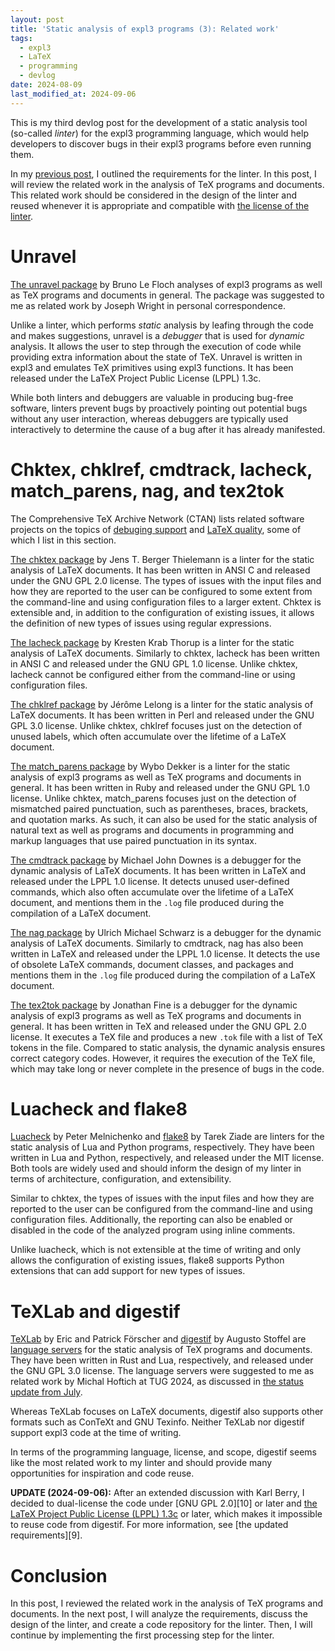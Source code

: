 ```yaml
---
layout: post
title: 'Static analysis of expl3 programs (3): Related work'
tags:
  - expl3
  - LaTeX
  - programming
  - devlog
date: 2024-08-09
last_modified_at: 2024-09-06
---
```


This is my third devlog post for the development of a static analysis tool (so-called *linter*) for the expl3 programming language, which would help developers to discover bugs in their expl3 programs before even running them.

In my [previous post][1], I outlined the requirements for the linter. In this post, I will review the related work in the analysis of TeX programs and documents. This related work should be considered in the design of the linter and reused whenever it is appropriate and compatible with [the license of the linter][2].

# Unravel

[The unravel package][11] by Bruno Le Floch analyses of expl3 programs as well as TeX programs and documents in general. The package was suggested to me as related work by Joseph Wright in personal correspondence.

Unlike a linter, which performs _static_ analysis by leafing through the code and makes suggestions, unravel is a _debugger_ that is used for _dynamic_ analysis. It allows the user to step through the execution of code while providing extra information about the state of TeX. Unravel is written in expl3 and emulates TeX primitives using expl3 functions. It has been released under the LaTeX Project Public License (LPPL) 1.3c.

While both linters and debuggers are valuable in producing bug-free software, linters prevent bugs by proactively pointing out potential bugs without any user interaction, whereas debuggers are typically used interactively to determine the cause of a bug after it has already manifested.

# Chktex, chklref, cmdtrack, lacheck, match_parens, nag, and tex2tok

The Comprehensive TeX Archive Network (CTAN) lists related software projects on the topics of [debuging support][12] and [LaTeX quality][13], some of which I list in this section.

[The chktex package][14] by Jens T. Berger Thielemann is a linter for the static analysis of LaTeX documents. It has been written in ANSI C and released under the GNU GPL 2.0 license. The types of issues with the input files and how they are reported to the user can be configured to some extent from the command-line and using configuration files to a larger extent. Chktex is extensible and, in addition to the configuration of existing issues, it allows the definition of new types of issues using regular expressions.

[The lacheck package][17] by Kresten Krab Thorup is a linter for the static analysis of LaTeX documents. Similarly to chktex, lacheck has been written in ANSI C and released under the GNU GPL 1.0 license. Unlike chktex, lacheck cannot be configured either from the command-line or using configuration files.

[The chklref package][15] by Jérôme Lelong is a linter for the static analysis of LaTeX documents. It has been written in Perl and released under the GNU GPL 3.0 license. Unlike chktex, chklref focuses just on the detection of unused labels, which often accumulate over the lifetime of a LaTeX document.

[The match_parens package][18] by Wybo Dekker is a linter for the static analysis of expl3 programs as well as TeX programs and documents in general. It has been written in Ruby and released under the GNU GPL 1.0 license. Unlike chktex, match_parens focuses just on the detection of mismatched paired punctuation, such as parentheses, braces, brackets, and quotation marks. As such, it can also be used for the static analysis of natural text as well as programs and documents in programming and markup languages that use paired punctuation in its syntax.

[The cmdtrack package][16] by Michael John Downes is a debugger for the dynamic analysis of LaTeX documents. It has been written in LaTeX and released under the LPPL 1.0 license. It detects unused user-defined commands, which also often accumulate over the lifetime of a LaTeX document, and mentions them in the `.log` file produced during the compilation of a LaTeX document.

[The nag package][19] by Ulrich Michael Schwarz is a debugger for the dynamic analysis of LaTeX documents. Similarly to cmdtrack, nag has also been written in LaTeX and released under the LPPL 1.0 license. It detects the use of obsolete LaTeX commands, document classes, and packages and mentions them in the `.log` file produced during the compilation of a LaTeX document.

[The tex2tok package][20] by Jonathan Fine is a debugger for the dynamic analysis of expl3 programs as well as TeX programs and documents in general. It has been written in TeX and released under the GNU GPL 2.0 license. It executes a TeX file and produces a new `.tok` file with a list of TeX tokens in the file. Compared to static analysis, the dynamic analysis ensures correct category codes. However, it requires the execution of the TeX file, which may take long or never complete in the presence of bugs in the code.

# Luacheck and flake8

[Luacheck][21] by Peter Melnichenko and [flake8][22] by Tarek Ziade are linters for the static analysis of Lua and Python programs, respectively. They have been written in Lua and Python, respectively, and released under the MIT license. Both tools are widely used and should inform the design of my linter in terms of architecture, configuration, and extensibility.

Similar to chktex, the types of issues with the input files and how they are reported to the user can be configured from the command-line and using configuration files. Additionally, the reporting can also be enabled or disabled in the code of the analyzed program using inline comments.

Unlike luacheck, which is not extensible at the time of writing and only allows the configuration of existing issues, flake8 supports Python extensions that can add support for new types of issues.

# TeXLab and digestif

[TeXLab][23] by Eric and Patrick Förscher and [digestif][24] by Augusto Stoffel are [language servers][6] for the static analysis of TeX programs and documents. They have been written in Rust and Lua, respectively, and released under the GNU GPL 3.0 license.  The language servers were suggested to me as related work by Michal Hoftich at TUG 2024, as discussed in [the status update from July][5].

Whereas TeXLab focuses on LaTeX documents, digestif also supports other formats such as ConTeXt and GNU Texinfo. Neither TeXLab nor digestif support expl3 code at the time of writing.

In terms of the programming language, license, and scope, digestif seems like the most related work to my linter and should provide many opportunities for inspiration and code reuse.

**UPDATE (2024-09-06):** After an extended discussion with Karl Berry, I
decided to dual-license the code under [GNU GPL 2.0][10] or later and [the
LaTeX Project Public License (LPPL) 1.3c][11] or later, which makes it
impossible to reuse code from digestif. For more information,
see [the updated requirements][9].

# Conclusion

In this post, I reviewed the related work in the analysis of TeX programs and documents. In the next post, I will analyze the requirements, discuss the design of the linter, and create a code repository for the linter. Then, I will continue by implementing the first processing step for the linter.

 [1]: /Expl3-Linter-2
 [2]: /Expl3-Linter-2#license-terms
 [5]: /Expl3-Linter-2.5
 [6]: https://microsoft.github.io/language-server-protocol/
 [11]: https://ctan.org/pkg/unravel
 [12]: https://ctan.org/topic/debug-supp
 [13]: https://ctan.org/topic/latex-qual
 [14]: https://ctan.org/pkg/chktex
 [15]: https://ctan.org/pkg/chklref
 [16]: https://ctan.org/pkg/cmdtrack
 [17]: https://ctan.org/pkg/lacheck
 [18]: https://ctan.org/pkg/match_parens
 [19]: https://ctan.org/pkg/nag
 [20]: https://ctan.org/pkg/tex2tok
 [21]: https://github.com/mpeterv/luacheck
 [22]: https://github.com/pycqa/flake8
 [23]: https://ctan.org/pkg/texlab
 [24]: https://ctan.org/pkg/digestif
